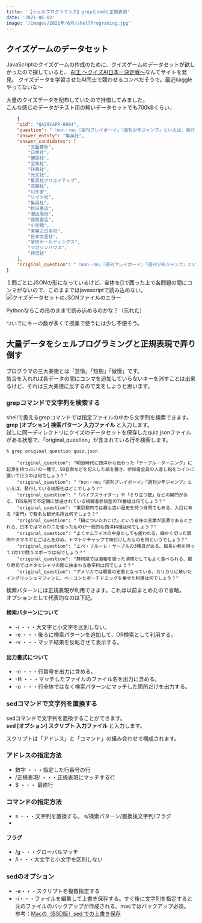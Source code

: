 ```yaml
---
title: '【シェルプログラミング】grepとsedと正規表現'
date: '2021-06-03'
image: '/images/2021年/6月/shellPrograming.jpg'
---
```


## クイズゲームのデータセット
JavaScriptのクイズゲームの作成のために、クイズゲームのデータセットが欲しかったので探していると、
[AI王 〜クイズAI日本一決定戦〜](https://www.nlp.ecei.tohoku.ac.jp/projects/aio/)なんてサイトを発見。
クイズデータを学習させたAI同士で競わせるコンペだそうで。最近kaggleやってないな〜

大量のクイズデータを配布していたので拝借してみました。<br/>
こんな感じのデータがテスト用の軽いデータセットでも700kBくらい。

```json
    {
    "qid": "QA20CAPR-0004",
    "question": "『non・no』『週刊プレイボーイ』『週刊少年ジャンプ』といえば、発行している出版社はどこでしょう?",
    "answer_entity": "集英社",
    "answer_candidates": [
        "文藝春秋",
        "白泉社",
        "講談社",
        "宝島社",
        "扶桑社",
        "光文社",
        "集英社クリエイティブ",
        "双葉社",
        "幻冬舎",
        "リイド社",
        "集英社",
        "秋田書店",
        "潮出版社",
        "徳間書店",
        "小学館",
        "実業之日本社",
        "日本文芸社",
        "学研ホールディングス",
        "マガジンハウス",
        "祥伝社"
    ],
    "original_question": "『non・no』『週刊プレイボーイ』『週刊少年ジャンプ』といえば、発行している出版社はどこでしょう？"
}
```

１問ごとにJSONの形になっているけど、全体を[]で囲った上で各問題の間にコンマがないので、このままではjavascriptで読み込めない。<br/>
![クイズデータセットのJSONファイルのエラー](/images/2021年/6月/quizJSON.png)

Pythonならこの形のままで読み込めるのかな？（忘れた）

ついでにキーの数が多くて授業で使うには少し不便そう。

## 大量データをシェルプログラミングと正規表現で弄り倒す

プログラマの三大美徳とは「怠惰」「短期」「傲慢」です。<br/>
気合を入れれば各データの間にコンマを追加していらないキーを消すことは出来るけど、それは三大美徳に反するので楽をしようと思います。

### grepコマンドで文字列を検索する

shellで扱えるgrepコマンドでは指定ファイルの中から文字列を検索できます。<br/>
**<red>grep [オプション] 検索パターン 入力ファイル </red>** と入力します。<br/>
試しに同一ディレクトリにクイズのデータセットを保存したquiz.jsonファイルがある状態で、「original_question」が含まれている行を検索します。

```terminal
% grep original_question quiz.json

    "original_question": "明治時代に西洋から伝わった「テーブル・ターニング」に起源を持つ占いの一種で、50音表などを記入した紙を置き、参加者全員の人差し指をコインに置いて行うのは何でしょう？"
    "original_question": "『non・no』『週刊プレイボーイ』『週刊少年ジャンプ』といえば、発行している出版社はどこでしょう？"
    "original_question": "「パイプスライダー」や「そり立つ壁」などの関門がある、TBS系列で不定期に放送されている視聴者参加型のTV番組は何でしょう？"
    "original_question": "東京都内では最も古い歴史を持つ寺院でもある、入口にある「雷門」で有名な観光名所は何でしょう？"
    "original_question": "「鍋についたおこげ」という意味の言葉が語源であるとされる、日本ではマカロニを使ったものが一般的な西洋料理は何でしょう？"
    "original_question": "よくオムライスの中身としても使われる、細かく切った鶏肉やタマネギとごはんを炒め、トマトケチャップで味付けしたものを何というでしょう？"
    "original_question": "エペ・フルーレ・サーブルの3種目がある、細長い剣を持って1対1で闘うスポーツは何でしょう？"
    "original_question": "静岡県では酒粕を使った漬物としてもよく食べられる、握り寿司ではネタとシャリの間に挟まれる香辛料は何でしょう？"
    "original_question": "アメリカでは朝食の定番となっている、カリカリに焼いたイングリッシュマフィンに、ベーコンとポーチドエッグを乗せた料理は何でしょう？"

```

検索パターンには正規表現が利用できます。これは以前まとめたので省略。<br/>
オプションとして代表的なのは下記。
#### 検索パターンについて
- -i ・・・大文字と小文字を区別しない。
- -e ・・・後ろに検索パターンを追加して、OR検索として利用する。
- -v ・・・マッチ結果を反転させて表示する。

#### 出力書式について
- -n ・・・行番号を出力に含める。
- -H ・・・マッチしたファイルのファイル名を出力に含める。
- -o ・・・行全体ではなく検索パターンにマッチした箇所だけを出力する。


### sedコマンドで文字列を置換する

sedコマンドで文字列を置換することができます。<br/>
**<red>sed [オプション] スクリプト 入力ファイル </red>** と入力します。<br/>

スクリプトは「アドレス」と「コマンド」の組み合わせで構成されます。
### アドレスの指定方法
- 数字 ・・・指定した行番号の行
- /正規表現/ ・・・正規表現にマッチする行
- $ ・・・ 最終行
  
### コマンドの指定方法
- s ・・・文字列を置換する。 s/検索パターン/置換後文字列/フラグ
- 
#### フラグ
- /g・・・グローバルマッチ
- /i・・・大文字と小文字を区別しない

### sedのオプション
- -e・・・スクリプトを複数指定する
- -i・・・ファイルを編集して上書き保存する。すぐ後に文字列を指定すると元のファイルのバックアップが作成される。macではバックアップ必須。<br/>
参考：[Macの（BSD版）sed での上書き保存](https://qiita.com/catfist/items/1156ae0c7875f61417ee)

